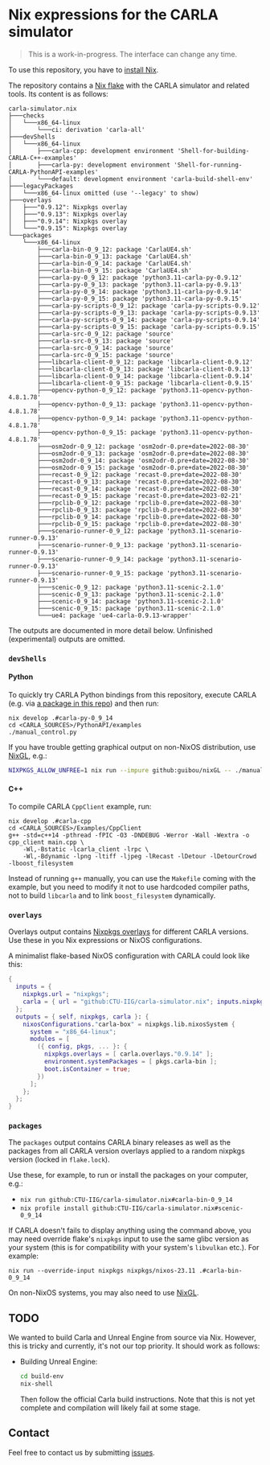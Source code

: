 # Nix expressions for the CARLA simulator

> This is a work-in-progress. The interface can change any time.

To use this repository, you have to [install Nix][].

The repository contains a [Nix flake][] with the CARLA simulator and
related tools. Its content is as follows:

<!-- `$ nix flake show | sed -e '1ccarla-simulator.nix'` -->
```
carla-simulator.nix
├───checks
│   └───x86_64-linux
│       └───ci: derivation 'carla-all'
├───devShells
│   └───x86_64-linux
│       ├───carla-cpp: development environment 'Shell-for-building-CARLA-C++-examples'
│       ├───carla-py: development environment 'Shell-for-running-CARLA-PythonAPI-examples'
│       └───default: development environment 'carla-build-shell-env'
├───legacyPackages
│   └───x86_64-linux omitted (use '--legacy' to show)
├───overlays
│   ├───"0.9.12": Nixpkgs overlay
│   ├───"0.9.13": Nixpkgs overlay
│   ├───"0.9.14": Nixpkgs overlay
│   └───"0.9.15": Nixpkgs overlay
└───packages
    └───x86_64-linux
        ├───carla-bin-0_9_12: package 'CarlaUE4.sh'
        ├───carla-bin-0_9_13: package 'CarlaUE4.sh'
        ├───carla-bin-0_9_14: package 'CarlaUE4.sh'
        ├───carla-bin-0_9_15: package 'CarlaUE4.sh'
        ├───carla-py-0_9_12: package 'python3.11-carla-py-0.9.12'
        ├───carla-py-0_9_13: package 'python3.11-carla-py-0.9.13'
        ├───carla-py-0_9_14: package 'python3.11-carla-py-0.9.14'
        ├───carla-py-0_9_15: package 'python3.11-carla-py-0.9.15'
        ├───carla-py-scripts-0_9_12: package 'carla-py-scripts-0.9.12'
        ├───carla-py-scripts-0_9_13: package 'carla-py-scripts-0.9.13'
        ├───carla-py-scripts-0_9_14: package 'carla-py-scripts-0.9.14'
        ├───carla-py-scripts-0_9_15: package 'carla-py-scripts-0.9.15'
        ├───carla-src-0_9_12: package 'source'
        ├───carla-src-0_9_13: package 'source'
        ├───carla-src-0_9_14: package 'source'
        ├───carla-src-0_9_15: package 'source'
        ├───libcarla-client-0_9_12: package 'libcarla-client-0.9.12'
        ├───libcarla-client-0_9_13: package 'libcarla-client-0.9.13'
        ├───libcarla-client-0_9_14: package 'libcarla-client-0.9.14'
        ├───libcarla-client-0_9_15: package 'libcarla-client-0.9.15'
        ├───opencv-python-0_9_12: package 'python3.11-opencv-python-4.8.1.78'
        ├───opencv-python-0_9_13: package 'python3.11-opencv-python-4.8.1.78'
        ├───opencv-python-0_9_14: package 'python3.11-opencv-python-4.8.1.78'
        ├───opencv-python-0_9_15: package 'python3.11-opencv-python-4.8.1.78'
        ├───osm2odr-0_9_12: package 'osm2odr-0.pre+date=2022-08-30'
        ├───osm2odr-0_9_13: package 'osm2odr-0.pre+date=2022-08-30'
        ├───osm2odr-0_9_14: package 'osm2odr-0.pre+date=2022-08-30'
        ├───osm2odr-0_9_15: package 'osm2odr-0.pre+date=2022-08-30'
        ├───recast-0_9_12: package 'recast-0.pre+date=2022-08-30'
        ├───recast-0_9_13: package 'recast-0.pre+date=2022-08-30'
        ├───recast-0_9_14: package 'recast-0.pre+date=2022-08-30'
        ├───recast-0_9_15: package 'recast-0.pre+date=2023-02-21'
        ├───rpclib-0_9_12: package 'rpclib-0.pre+date=2022-08-30'
        ├───rpclib-0_9_13: package 'rpclib-0.pre+date=2022-08-30'
        ├───rpclib-0_9_14: package 'rpclib-0.pre+date=2022-08-30'
        ├───rpclib-0_9_15: package 'rpclib-0.pre+date=2022-08-30'
        ├───scenario-runner-0_9_12: package 'python3.11-scenario-runner-0.9.13'
        ├───scenario-runner-0_9_13: package 'python3.11-scenario-runner-0.9.13'
        ├───scenario-runner-0_9_14: package 'python3.11-scenario-runner-0.9.13'
        ├───scenario-runner-0_9_15: package 'python3.11-scenario-runner-0.9.13'
        ├───scenic-0_9_12: package 'python3.11-scenic-2.1.0'
        ├───scenic-0_9_13: package 'python3.11-scenic-2.1.0'
        ├───scenic-0_9_14: package 'python3.11-scenic-2.1.0'
        ├───scenic-0_9_15: package 'python3.11-scenic-2.1.0'
        └───ue4: package 'ue4-carla-0.9.13-wrapper'
```

The outputs are documented in more detail below. Unfinished
(experimental) outputs are omitted.

### `devShells`

#### Python

To quickly try CARLA Python bindings from this repository, execute
CARLA (e.g. via [a package in this repo](#packages)) and then run:

    nix develop .#carla-py-0_9_14
    cd <CARLA_SOURCES>/PythonAPI/examples
    ./manual_control.py

If you have trouble getting graphical output on non-NixOS
distribution, use [NixGL][], e.g.:

```sh
NIXPKGS_ALLOW_UNFREE=1 nix run --impure github:guibou/nixGL -- ./manual_control.py
```

[NixGL]: https://github.com/guibou/nixGL

#### C++

To compile CARLA `CppClient` example, run:

    nix develop .#carla-cpp
    cd <CARLA_SOURCES>/Examples/CppClient
    g++ -std=c++14 -pthread -fPIC -O3 -DNDEBUG -Werror -Wall -Wextra -o cpp_client main.cpp \
        -Wl,-Bstatic -lcarla_client -lrpc \
        -Wl,-Bdynamic -lpng -ltiff -ljpeg -lRecast -lDetour -lDetourCrowd -lboost_filesystem


Instead of running `g++` manually, you can use the `Makefile` coming
with the example, but you need to modify it not to use hardcoded
compiler paths, not to build `libcarla` and to link `boost_filesystem`
dynamically.

### `overlays`

Overlays output contains [Nixpkgs overlays][] for different CARLA
versions. Use these in you Nix expressions or NixOS configurations.

A minimalist flake-based NixOS configuration with CARLA could look
like this:

<!-- [$ flake.nix](./nixos/flake.nix) as nix -->
```nix
{
  inputs = {
    nixpkgs.url = "nixpkgs";
    carla = { url = "github:CTU-IIG/carla-simulator.nix"; inputs.nixpkgs.follows = "nixpkgs"; };
  };
  outputs = { self, nixpkgs, carla }: {
    nixosConfigurations."carla-box" = nixpkgs.lib.nixosSystem {
      system = "x86_64-linux";
      modules = [
        ({ config, pkgs, ... }: {
          nixpkgs.overlays = [ carla.overlays."0.9.14" ];
          environment.systemPackages = [ pkgs.carla-bin ];
          boot.isContainer = true;
        })
      ];
    };
  };
}
```

### `packages`

The `packages` output contains CARLA binary releases as well as the
packages from all CARLA version overlays applied to a random nixpkgs
version (locked in `flake.lock`).

Use these, for example, to run or install the packages on your
computer, e.g.:

- `nix run github:CTU-IIG/carla-simulator.nix#carla-bin-0_9_14`
- `nix profile install github:CTU-IIG/carla-simulator.nix#scenic-0_9_14`

If CARLA doesn't fails to display anything using the command above,
you may need override flake's `nixpkgs` input to use the same glibc
version as your system (this is for compatibility with your system's
`libvulkan` etc.). For example:

    nix run --override-input nixpkgs nixpkgs/nixos-23.11 .#carla-bin-0_9_14

On non-NixOS systems, you may also need to use [NixGL][].

## TODO

We wanted to build Carla and Unreal Engine from source via Nix.
However, this is tricky and currently, it's not our top priority.
It should work as follows:

- Building Unreal Engine:

  ```sh
  cd build-env
  nix-shell
  ```

  Then follow the official Carla build instructions. Note that this is
  not yet complete and compilation will likely fail at some stage.


## Contact

Feel free to contact us by submitting [issues][].

[install Nix]: https://nixos.org/download.html#download-nix
[Nix flake]: https://nixos.wiki/wiki/Flakes
[Scenic]: https://github.com/BerkeleyLearnVerify/Scenic
[Nixpkgs overlays]: https://nixos.wiki/wiki/Overlays
[issues]: https://github.com/CTU-IIG/carla-simulator.nix/issues

<!-- Local Variables: -->
<!-- compile-command: "mdsh" -->
<!-- End: -->
